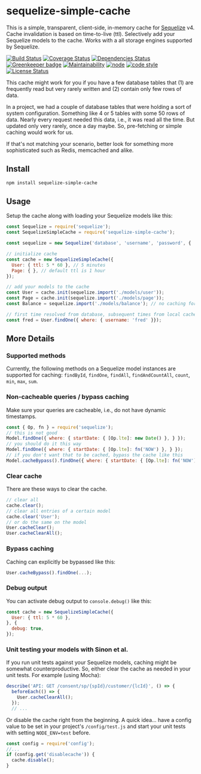 # sequelize-simple-cache

This is a simple, transparent, client-side, in-memory cache for [Sequelize](https://github.com/sequelize/sequelize) v4.
Cache invalidation is based on time-to-live (ttl).
Selectively add your Sequelize models to the cache.
Works with a all storage engines supported by Sequelize.

[![Build Status](https://travis-ci.org/frankthelen/sequelize-simple-cache.svg?branch=master)](https://travis-ci.org/frankthelen/sequelize-simple-cache)
[![Coverage Status](https://coveralls.io/repos/github/frankthelen/sequelize-simple-cache/badge.svg?branch=master)](https://coveralls.io/github/frankthelen/sequelize-simple-cache?branch=master)
[![Dependencies Status](https://david-dm.org/frankthelen/sequelize-simple-cache.svg)](https://david-dm.org/frankthelen/sequelize-simple-cache)
[![Greenkeeper badge](https://badges.greenkeeper.io/frankthelen/sequelize-simple-cache.svg)](https://greenkeeper.io/)
[![Maintainability](https://api.codeclimate.com/v1/badges/c8bdb1fc29ef12070cac/maintainability)](https://codeclimate.com/github/frankthelen/sequelize-simple-cache/maintainability)
[![node](https://img.shields.io/node/v/sequelize-simple-cache.svg)]()
[![code style](https://img.shields.io/badge/code_style-airbnb-brightgreen.svg)](https://github.com/airbnb/javascript)
[![License Status](http://img.shields.io/npm/l/sequelize-simple-cache.svg)]()

This cache might work for you if you have a few database tables that
(1) are frequently read but very rarely written and
(2) contain only few rows of data.

In a project, we had a couple of database tables that were holding a sort of system configuration.
Something like 4 or 5 tables with some 50 rows of data.
Nearly every request needed this data, i.e., it was read all the time.
But updated only very rarely, once a day maybe.
So, pre-fetching or simple caching would work for us.

If that's not matching your scenario, better look for something more sophisticated such as Redis, memcached and alike.

## Install

```bash
npm install sequelize-simple-cache
```

## Usage

Setup the cache along with loading your Sequelize models like this:
```javascript
const Sequelize = require('sequelize');
const SequelizeSimpleCache = require('sequelize-simple-cache');

const sequelize = new Sequelize('database', 'username', 'password', { ... });

// initialize cache
const cache = new SequelizeSimpleCache({
  User: { ttl: 5 * 60 }, // 5 minutes
  Page: { }, // default ttl is 1 hour
});

// add your models to the cache
const User = cache.init(sequelize.import('./models/user'));
const Page = cache.init(sequelize.import('./models/page'));
const Balance = sequelize.import('./models/balance'); // no caching for this one

// first time resolved from database, subsequent times from local cache
const fred = User.findOne({ where: { username: 'fred' }});
```

## More Details

### Supported methods

Currently, the following methods on a Sequelize model instances are supported for caching:
`findById`, `findOne`, `findAll`, `findAndCountAll`, `count`, `min`, `max`, `sum`.

### Non-cacheable queries / bypass caching

Make sure your queries are cacheable, i.e., do not have dynamic timestamps.
```javascript
const { Op, fn } = require('sequelize');
// this is not good
Model.findOne({ where: { startDate: { [Op.lte]: new Date() }, } });
// you should do it this way
Model.findOne({ where: { startDate: { [Op.lte]: fn('NOW') }, } });
// if you don't want that to be cached, bypass the cache like this
Model.cacheBypass().findOne({ where: { startDate: { [Op.lte]: fn('NOW') }, } });
```

### Clear cache

There are these ways to clear the cache.
```javascript
// clear all
cache.clear();
// clear all entries of a certain model
cache.clear('User');
// or do the same on the model
User.cacheClear();
User.cacheClearAll();
```

### Bypass caching

Caching can explicitly be bypassed like this:
```javascript
User.cacheBypass().findOne(...);
```

### Debug output

You can activate debug output to `console.debug()` like this:
```javascript
const cache = new SequelizeSimpleCache({
  User: { ttl: 5 * 60 },
}, {
  debug: true,
});
```

### Unit testing your models with Sinon et al.

If you run unit tests against your Sequelize models, caching might be somewhat counterproductive.
So, either clear the cache as needed in your unit tests. For example (using Mocha):
```javascript
describe('API: GET /consent/sp/{spId}/customer/{lcId}', () => {
  beforeEach(() => {
    User.cacheClearAll();
  });
  // ...
```

Or disable the cache right from the beginning.
A quick idea... have a config value to be set in your project's `/config/test.js`
and start your unit tests with setting `NODE_ENV=test` before.
```javascript
const config = require('config');
//...
if (config.get('disablecache')) {
  cache.disable();
}
```
